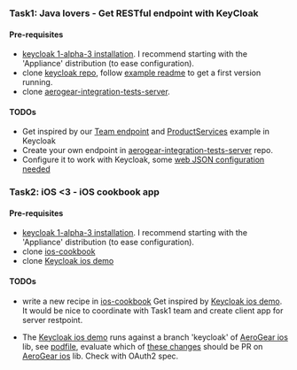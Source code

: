 ### Task1: Java lovers - Get RESTful endpoint with KeyCloak 

#### Pre-requisites

* [keycloak 1-alpha-3 installation](http://docs.jboss.org/keycloak/docs/1.0-alpha-3/userguide/html/server-installation.html). I recommend starting with the 'Appliance' distribution (to ease configuration).
* clone [keycloak repo](https://github.com/keycloak/keycloak/tree/master/examples), follow [example readme](https://github.com/keycloak/keycloak/blob/master/examples/demo-template/README.md) to get a first version running. 
* clone [aerogear-integration-tests-server](https://github.com/aerogear/aerogear-integration-tests-server). 

#### TODOs

* Get inspired by our [Team endpoint](https://github.com/aerogear/aerogear-integration-tests-server/blob/master/src/main/java/org/jboss/aerogear/integration/service/TeamService.java) and [ProductServices](https://github.com/keycloak/keycloak/blob/master/examples/demo-template/database-service/src/main/java/org/keycloak/example/oauth/ProductService.java) example in Keycloak
* Create your own endpoint in [aerogear-integration-tests-server](https://github.com/aerogear/aerogear-integration-tests-server) repo. 
* Configure it to work with Keycloak, some [web JSON configuration needed](https://github.com/keycloak/keycloak/blob/master/examples/demo-template/database-service/src/main/webapp/WEB-INF/keycloak.json)

### Task2: iOS <3 - iOS cookbook app

#### Pre-requisites

* [keycloak 1-alpha-3 installation](http://docs.jboss.org/keycloak/docs/1.0-alpha-3/userguide/html/server-installation.html). I recommend starting with the 'Appliance' distribution (to ease configuration).
* clone [ios-cookbook](https://github.com/aerogear/aerogear-ios-cookbook)
* clone [Keycloak ios demo](https://github.com/cvasilak/KeycloakDemo)

#### TODOs

* write a new recipe in [ios-cookbook](https://github.com/aerogear/aerogear-ios-cookbook)
Get inspired by [Keycloak ios demo](https://github.com/cvasilak/KeycloakDemo). It would be nice to coordinate with Task1 team and create client app for server restpoint. 

* The [Keycloak ios demo](https://github.com/cvasilak/KeycloakDemo) runs against a branch 'keycloak' of [AeroGear ios](https://github.com/aerogear/aerogear-ios) lib, see [podfile](https://github.com/cvasilak/KeycloakDemo/blob/master/Podfile#L4), evaluate which of [these changes](https://github.com/cvasilak/aerogear-ios/commit/530cb66d6a65b6c4d6829a3eda3237c6960d242e) should be PR on [AeroGear ios](https://github.com/aerogear/aerogear-ios) lib. Check with OAuth2 spec.

